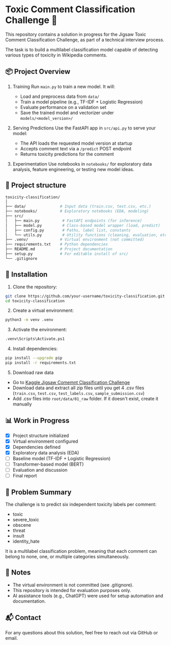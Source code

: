 # Toxic Comment Classification Challenge 🧪

This repository contains a solution in progress for the Jigsaw Toxic Comment Classification Challenge, as part of a technical interview process.

The task is to build a multilabel classification model capable of detecting various types of toxicity in Wikipedia comments.

## 📦 Project Overview

1. Training
  Run `main.py` to train a new model. It will:
    - Load and preprocess data from `data/`
    - Train a model pipeline (e.g., TF-IDF + Logistic Regression)
    - Evaluate performance on a validation set
    - Save the trained model and vectorizer under `models/<model_version>/`

2. Serving Predictions
  Use the FastAPI app in `src/api.py` to serve your model:
    - The API loads the requested model version at startup
    - Accepts comment text via a `/predict` POST endpoint
    - Returns toxicity predictions for the comment

3. Experimentation
  Use notebooks in `notebooks/` for exploratory data analysis, feature engineering, or testing new model ideas.

## 📁 Project structure

```bash
toxicity-classification/
│
├── data/               # Input data (train.csv, test.csv, etc.)
├── notebooks/          # Exploratory notebooks (EDA, modeling)
├── src/
│   ├── main.py          # FastAPI endpoints (for inference)
│   ├── model.py         # Class-based model wrapper (load, predict)
│   ├── config.py        # Paths, label list, constants
│   └── utils.py         # Utility functions (cleaning, evaluation, etc.)
├── .venv/              # Virtual environment (not committed)
├── requirements.txt    # Python dependencies
├── README.md           # Project documentation
├── setup.py            # For editable install of src/
└── .gitignore
```

## 🚀 Installation

1. Clone the repository:
```bash
git clone https://github.com/your-username/toxicity-classification.git
cd toxicity-classification
```

2. Create a virtual environment:
```bash
python3 -m venv .venv
```
3. Activate the environment:
```bash
.venv\Scripts\Activate.ps1
```

4. Install dependencies:
```bash
pip install --upgrade pip
pip install -r requirements.txt
```

5. Download raw data
  - Go to [Kaggle Jigsaw Comemnt Classification Challenge](https://www.kaggle.com/competitions/jigsaw-toxic-comment-classification-challenge/overview)
  - Download data and extract all zip files until you get 4 .csv files (`train.csv`, `test.csv`, `test_labels.csv`, `sample_submission.csv`)
  - Add .csv files into `root/data/01_raw` folder. If it doesn't exist, create it manually

## 📊 Work in Progress

- [x] Project structure initialized
- [x] Virtual environment configured
- [x] Dependencies defined
- [x] Exploratory data analysis (EDA)
- [ ] Baseline model (TF-IDF + Logistic Regression)
- [ ] Transformer-based model (BERT)
- [ ] Evaluation and discussion
- [ ] Final report

## 🧠 Problem Summary

The challenge is to predict six independent toxicity labels per comment:

- toxic
- severe_toxic
-  obscene
- threat
- insult
- identity_hate

It is a multilabel classification problem, meaning that each comment can belong to none, one, or multiple categories simultaneously.

## 📌 Notes

- The virtual environment is not committed (see .gitignore).
- This repository is intended for evaluation purposes only.
- AI assistance tools (e.g., ChatGPT) were used for setup automation and documentation.

## 📬 Contact

For any questions about this solution, feel free to reach out via GitHub or email.